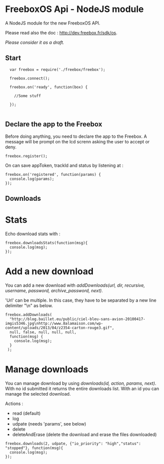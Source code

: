 FreeboxOS Api - NodeJS module
===============

A NodeJS module for the new FreeboxOS API.

Please read also the doc : http://dev.freebox.fr/sdk/os.

*Please consider it as a draft.*

Start
------

```
  var freebox = require('./freebox/freebox'); 

  freebox.connect();
  
  freebox.on('ready', function(box) {
  
    //Some stuff
  
  });
  
```


Declare the app to the Freebox
------------------------------
Before doing anything, you need to declare the app to the Freebox. A message will be prompt on the lcd screnn asking the user to accept or deny.

```
freebox.register();
```

On can save appToken, trackId and status by listening at :

```
freebox.on('registered', function(params) {
  console.log(params);
});
```


Downloads
--------- 

# Stats
Echo download stats with :
```
freebox.downloadsStats(function(msg){
  console.log(msg);
});
```

# Add a new download
You can add a new download with *addDownloads(url, dir, recursive, username, password, archive_password, next)*.

'Url' can be multiple. In this case, they have to be separated by a new line delimiter "\n" as below.
```
freebox.addDownloads(
  "http://blog.baillet.eu/public/ciel-bleu-sans-avion-20100417-imgis5346.jpg\nhttp://www.8alamaison.com/wp-content/uploads/2013/04/z2354-carton-rouge3.gif",
  null, false, null, null, null,
  function(msg) {
    console.log(msg);
  }
 );
```

# Manage downloads
You can manage download by using *downloads(id, action, params, next)*.   
With no id submitted it returns the entire downloads list.
With an id you can manage the selected download.

Actions :
- read (default)
- log
- udpate (needs 'params', see below)
- delete
- deleteAndErase (delete the download and erase the files downloaded)   

```
freebox.downloads(2, udpate, {"io_priority": "high","status": "stopped"}, function(msg){
  console.log(msg);
});
```








